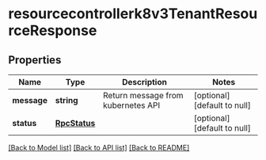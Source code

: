 # resourcecontrollerk8v3TenantResourceResponse

## Properties
Name | Type | Description | Notes
------------ | ------------- | ------------- | -------------
**message** | **string** | Return message from kubernetes API | [optional] [default to null]
**status** | [**RpcStatus**](RpcStatus.md) |  | [optional] [default to null]

[[Back to Model list]](../README.md#documentation-for-models) [[Back to API list]](../README.md#documentation-for-api-endpoints) [[Back to README]](../README.md)


